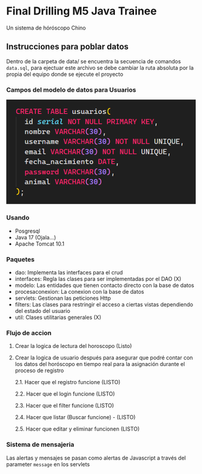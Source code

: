 # Final Drilling M5 Java Trainee

Un sistema de hóróscopo Chino

## Instrucciones para poblar datos

Dentro de la carpeta de data/ se encuentra la secuencia de comandos `data.sql`, para ejectuar este archivo se debe cambiar la ruta absoluta por la propia del equipo donde se ejecute el proyecto

### Campos del modelo de datos para Usuarios

![alt text](image.png)

### Usando

- Posgresql
- Java 17 (Ojala...)
- Apache Tomcat 10.1

### Paquetes

- dao: Implementa las interfaces para el crud
- interfaces: Regla las clases para ser implementadas por el DAO (X)
- modelo: Las entidades que tienen contacto directo con la base de datos
- procesaconexion: La conexion con la base de datos
- servlets: Gestionan las peticiones Http
- filters: Las clases para restringir el acceso a ciertas vistas dependiendo del estado del usuario
- util: Clases utilitarias generales (X)

### Flujo de accion
  1. Crear la logica de lectura del horoscopo (Listo)

  2. Crear la logica de usuario después para asegurar que podré contar con los datos del horóscopo en tiempo real para la asignación durante el proceso de registro

      2.1. Hacer que el registro funcione (LISTO)
 
      2.2. Hacer que el login funcione (LISTO)
 
      2.3. Hacer que el filter funcione (LISTO)
 
      2.4. Hacer que listar (Buscar funcione) - (LISTO)
 
      2.5. Hacer que editar y eliminar funcionen (LISTO)
 

### Sistema de mensajeria

Las alertas y mensajes se pasan como alertas de Javascript a través del parameter `message` en los servlets